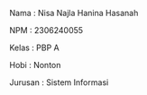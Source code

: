 Nama : Nisa Najla Hanina Hasanah

NPM : 2306240055

Kelas : PBP A

Hobi : Nonton

Jurusan : Sistem Informasi